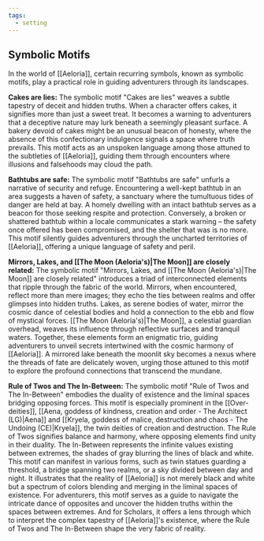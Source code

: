 ```yaml
---
tags:
  - setting
---
```

## Symbolic Motifs

In the world of [[Aeloria]], certain recurring symbols, known as symbolic motifs, play a practical role in guiding adventurers through its landscapes.

**Cakes are lies:**
The symbolic motif "Cakes are lies" weaves a subtle tapestry of deceit and hidden truths. When a character offers cakes, it signifies more than just a sweet treat. It becomes a warning to adventurers that a deceptive nature may lurk beneath a seemingly pleasant surface. A bakery devoid of cakes might be an unusual beacon of honesty, where the absence of this confectionary indulgence signals a space where truth prevails. This motif acts as an unspoken language among those attuned to the subtleties of [[Aeloria]], guiding them through encounters where illusions and falsehoods may cloud the path.

**Bathtubs are safe:**
The symbolic motif "Bathtubs are safe" unfurls a narrative of security and refuge. Encountering a well-kept bathtub in an area suggests a haven of safety, a sanctuary where the tumultuous tides of danger are held at bay. A homely dwelling with an intact bathtub serves as a beacon for those seeking respite and protection. Conversely, a broken or shattered bathtub within a locale communicates a stark warning – the safety once offered has been compromised, and the shelter that was is no more. This motif silently guides adventurers through the uncharted territories of [[Aeloria]], offering a unique language of safety and peril.

**Mirrors, Lakes, and [[The Moon (Aeloria's)|The Moon]] are closely related:**
The symbolic motif "Mirrors, Lakes, and [[The Moon (Aeloria's)|The Moon]] are closely related" introduces a triad of interconnected elements that ripple through the fabric of the world. Mirrors, when encountered, reflect more than mere images; they echo the ties between realms and offer glimpses into hidden truths. Lakes, as serene bodies of water, mirror the cosmic dance of celestial bodies and hold a connection to the ebb and flow of mystical forces. [[The Moon (Aeloria's)|The Moon]], a celestial guardian overhead, weaves its influence through reflective surfaces and tranquil waters. Together, these elements form an enigmatic trio, guiding adventurers to unveil secrets intertwined with the cosmic harmony of [[Aeloria]]. A mirrored lake beneath the moonlit sky becomes a nexus where the threads of fate are delicately woven, urging those attuned to this motif to explore the profound connections that transcend the mundane.

**Rule of Twos and The In-Between:**
The symbolic motif "Rule of Twos and The In-Between" embodies the duality of existence and the liminal spaces bridging opposing forces. This motif is especially prominent in the [[Over-deities]], [[Aena, goddess of kindness, creation and order - The Architect (LG)|Aena]] and [[Kryela, goddess of malice, destruction and chaos - The Undoing (CE)|Kryela]], the twin deities of creation and destruction. The Rule of Twos signifies balance and harmony, where opposing elements find unity in their duality. The In-Between represents the infinite values existing between extremes, the shades of gray blurring the lines of black and white. This motif can manifest in various forms, such as twin statues guarding a threshold, a bridge spanning two realms, or a sky divided between day and night. It illustrates that the reality of [[Aeloria]] is not merely black and white but a spectrum of colors blending and merging in the liminal spaces of existence. For adventurers, this motif serves as a guide to navigate the intricate dance of opposites and uncover the hidden truths within the spaces between extremes. And for Scholars, it offers a lens through which to interpret the complex tapestry of [[Aeloria]]'s existence, where the Rule of Twos and The In-Between shape the very fabric of reality.